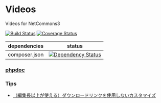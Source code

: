 # Videos
Videos for NetCommons3 

[![Build Status](https://api.travis-ci.org/NetCommons3/Videos.svg?branch=master)](https://travis-ci.org/NetCommons3/Videos)
[![Coverage Status](https://coveralls.io/repos/NetCommons3/Videos/badge.svg?branch=master)](https://coveralls.io/r/NetCommons3/Videos?branch=master)

| dependencies | status |
| ------------ | ------ |
| composer.json | [![Dependency Status](https://www.versioneye.com/user/projects/54f93a5cfcd47aaf49000082/badge.svg?style=flat)](https://www.versioneye.com/user/projects/54f93a5cfcd47aaf49000082) |

### [phpdoc](https://netcommons3.github.io/NetCommons3Docs/phpdoc/Videos/)

### Tips

* [（編集長以上が使える）ダウンロードリンクを使用しないカスタマイズ](https://github.com/NetCommons3/Videos/blob/e504a75e4d92caaadff15bcffe8581d8459bc573/Controller/VideosController.php#L40)
